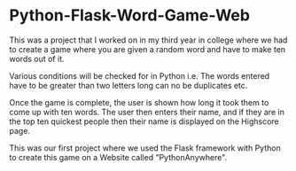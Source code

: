 # Python-Flask-Word-Game-Web

This was a project that I worked on in my third year in college where we had to create a game where you are given a random word and have to make ten words out of it.

Various conditions will be checked for in Python i.e. The words entered have to be greater than two letters long can no be duplicates etc.

Once the game is complete, the user is shown how long it took them to come up with ten words. The user then enters their name, and if they are in the top ten quickest people then their name is displayed on the Highscore page.

This was our first project where we used the Flask framework with Python to create this game on a Website called "PythonAnywhere".
